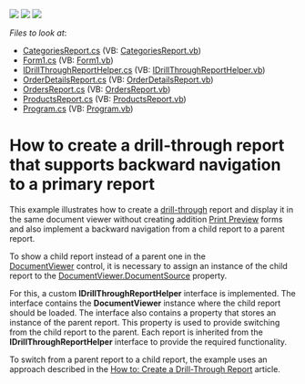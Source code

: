 <!-- default badges list -->
![](https://img.shields.io/endpoint?url=https://codecentral.devexpress.com/api/v1/VersionRange/128599468/16.1.8%2B)
[![](https://img.shields.io/badge/Open_in_DevExpress_Support_Center-FF7200?style=flat-square&logo=DevExpress&logoColor=white)](https://supportcenter.devexpress.com/ticket/details/T455654)
[![](https://img.shields.io/badge/📖_How_to_use_DevExpress_Examples-e9f6fc?style=flat-square)](https://docs.devexpress.com/GeneralInformation/403183)
<!-- default badges end -->
<!-- default file list -->
*Files to look at*:

* [CategoriesReport.cs](./CS/ExtendedDrillThroughReport/CategoriesReport.cs) (VB: [CategoriesReport.vb](./VB/ExtendedDrillThroughReport/CategoriesReport.vb))
* [Form1.cs](./CS/ExtendedDrillThroughReport/Form1.cs) (VB: [Form1.vb](./VB/ExtendedDrillThroughReport/Form1.vb))
* [IDrillThroughReportHelper.cs](./CS/ExtendedDrillThroughReport/IDrillThroughReportHelper.cs) (VB: [IDrillThroughReportHelper.vb](./VB/ExtendedDrillThroughReport/IDrillThroughReportHelper.vb))
* [OrderDetailsReport.cs](./CS/ExtendedDrillThroughReport/OrderDetailsReport.cs) (VB: [OrderDetailsReport.vb](./VB/ExtendedDrillThroughReport/OrderDetailsReport.vb))
* [OrdersReport.cs](./CS/ExtendedDrillThroughReport/OrdersReport.cs) (VB: [OrdersReport.vb](./VB/ExtendedDrillThroughReport/OrdersReport.vb))
* [ProductsReport.cs](./CS/ExtendedDrillThroughReport/ProductsReport.cs) (VB: [ProductsReport.vb](./VB/ExtendedDrillThroughReport/ProductsReport.vb))
* [Program.cs](./CS/ExtendedDrillThroughReport/Program.cs) (VB: [Program.vb](./VB/ExtendedDrillThroughReport/Program.vb))
<!-- default file list end -->
# How to create a drill-through report that supports backward navigation to a primary report


<p>This example illustrates how to create a <a href="https://documentation.devexpress.com/#XtraReports/CustomDocument7058">drill-through</a> report and display it in the same document viewer without creating addition <a href="https://documentation.devexpress.com/#XtraReports/CustomDocument5184">Print Preview</a> forms and also implement a backward navigation from a child report to a parent report.</p>
<p>To show a child report instead of a parent one in the <a href="https://documentation.devexpress.com/#WindowsForms/CustomDocument105">DocumentViewer</a> control, it is necessary to assign an instance of the child report to the <a href="https://documentation.devexpress.com/#WindowsForms/DevExpressXtraPrintingPreviewDocumentViewer_DocumentSourcetopic">DocumentViewer.DocumentSource</a> property.</p>
<p>For this, a custom <strong>IDrillThroughReportHelper</strong> interface is implemented. The interface contains the <strong>DocumentViewer</strong> instance where the child report should be loaded. The interface also contains a property that stores an instance of the parent report. This property is used to provide switching from the child report to the parent. Each report is inherited from the <strong>IDrillThroughReportHelper</strong> interface to provide the required functionality.</p>
<p>To switch from a parent report to a child report, the example uses an approach described in the <a href="https://documentation.devexpress.com/#XtraReports/CustomDocument4789">How to: Create a Drill-Through Report</a> article.</p>

<br/>


